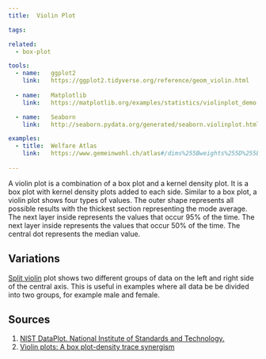 ```yaml
---
title:  Violin Plot

tags:

related:
  - box-plot

tools:
  - name:   ggplot2
    link:   https://ggplot2.tidyverse.org/reference/geom_violin.html
  
  - name:   Matplotlib
    link:   https://matplotlib.org/examples/statistics/violinplot_demo.html

  - name:   Seaborn
    link:   http://seaborn.pydata.org/generated/seaborn.violinplot.html?highlight=violin

examples:
  - title:  Welfare Atlas
    link:   https://www.gemeinwohl.ch/atlas#/dims%255Bweights%255D%255Bbenefit%255D=0.25&dims%255Bweights%255D%255Bsocial_cohesion%255D=0.25&dims%255Bweights%255D%255Bquality_of_life%255D=0.25&dims%255Bweights%255D%255Bethics%255D=0.25&dims%255Bselected%255D=&dims%255Bhighlighted%255D=&mode=list
  
---
```


A violin plot is a combination of a box plot and a kernel density plot. It is a box plot with kernel density plots added to each side. Similar to a box plot, a violin plot shows four types of values. The outer shape represents all possible results with the thickest section representing the mode average. The next layer inside represents the values that occur 95% of the time. The next layer inside represents the values that occur 50% of the time. The central dot represents the median value.

<!--more-->

## Variations
[Split violin](http://seaborn.pydata.org/examples/grouped_violinplots.html?highlight=violin) plot shows two different groups of data on the left and right side of the central axis. This is useful in examples where all data be be divided into two groups, for example male and female.

## Sources
1. [NIST DataPlot. National Institute of Standards and Technology.](https://www.itl.nist.gov/div898/software/dataplot/refman1/auxillar/violplot.htm)
2. [Violin plots: A box plot-density trace synergism](https://search.proquest.com/openview/dcd68eb137d2d6b08aa23f37e34e0b01/1?pq-origsite=gscholar) 
